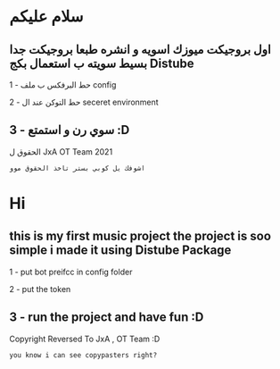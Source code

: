 # سلام عليكم
اول بروجيكت ميوزك اسويه و انشره 
طبعا بروجيكت جدا بسيط
سويته ب استعمال بكج
**Distube**
-------------------------------------------------
1 - حط البرفكس ب ملف config

2 - حط التوكن عند ال seceret environment

3 - سوي رن و استمتع :D
-------------------------------------------------
الحقوق ل JxA  OT Team
2021



`اشوفك يل كوبي بستر تاخذ الحقوق موو`



# Hi 
this is my first music project 
the project is soo simple
i made it using **Distube** Package 
-------------------------------------------------
1 - put bot preifcc in config folder

2 - put the token 

3 - run the project and have fun :D
-------------------------------------------------
Copyright Reversed To JxA , OT Team :D

`you know i can see copypasters right?`
